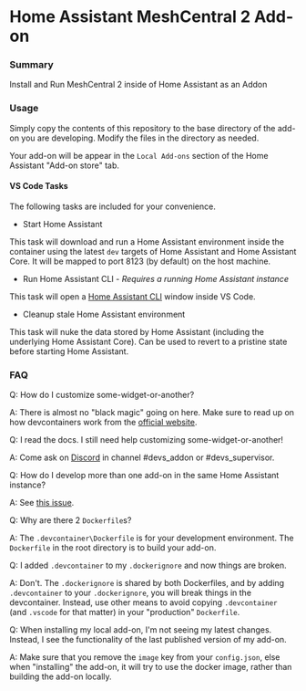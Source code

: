 # Home Assistant MeshCentral 2 Add-on 

### Summary

Install and Run MeshCentral 2 inside of Home Assistant as an Addon

### Usage

Simply copy the contents of this repository to the base directory of the add-on you are developing. Modify the files in the directory as needed.  

Your add-on will be appear in the `Local Add-ons` section of the Home Assistant "Add-on store" tab.

#### VS Code Tasks

The following tasks are included for your convenience.

- Start Home Assistant

This task will download and run a Home Assistant environment inside the container using the latest `dev` targets of Home Assistant and Home Assistant Core. It will be mapped to port 8123 (by default) on the host machine.

- Run Home Assistant CLI - _Requires a running Home Assistant instance_

This task will open a [Home Assistant CLI](https://github.com/home-assistant/cli) window inside VS Code.

- Cleanup stale Home Assistant environment

This task will nuke the data stored by Home Assistant (including the underlying Home Assistant Core). Can be used to revert to a pristine state before starting Home Assistant.

### FAQ

Q: How do I customize some-widget-or-another?

A: There is almost no "black magic" going on here. Make sure to read up on how devcontainers work from the [official website](https://code.visualstudio.com/docs/remote/containers).

Q: I read the docs. I still need help customizing some-widget-or-another!

A: Come ask on [Discord](https://discordapp.com/invite/2Uath3J) in channel #devs_addon or #devs_supervisor.

Q: How do I develop more than one add-on in the same Home Assistant instance?

A: See [this issue](https://github.com/issacg/hassio-addon-devcontainer/issues/1).

Q: Why are there 2 `Dockerfile`s?  

A: The `.devcontainer\Dockerfile` is for your development environment. The `Dockerfile` in the root directory is to build your add-on.

Q: I added `.devcontainer` to my `.dockerignore` and now things are broken.

A: Don't. The `.dockerignore` is shared by both Dockerfiles, and by adding `.devcontainer` to your `.dockerignore`, you will break things in the devcontainer. Instead, use other means to avoid copying `.devcontainer` (and `.vscode` for that matter) in your "production" `Dockerfile`.

Q: When installing my local add-on, I'm not seeing my latest changes. Instead, I see the functionality of the last published version of my add-on.

A: Make sure that you remove the `image` key from your `config.json`, else when "installing" the add-on, it will try to use the docker image, rather than building the add-on locally.
